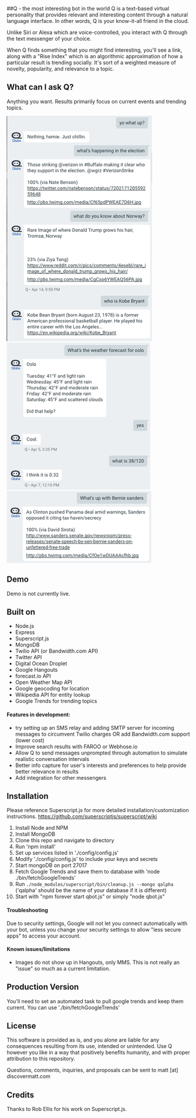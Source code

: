 ##Q - the most interesting bot in the world
Q is a text-based virtual personality that provides relevant and interesting content through a natural language interface. In other words, Q is your know-it-all friend in the cloud.

Unlike Siri or Alexa which are voice-controlled, you interact with Q through the text messenger of your choice.  

When Q finds something that you might find interesting, you'll see a link, along with a "Rise Index" which is an algorithmic approximation of how a particular result is trending socially. It's sort of a weighted measure of novelty, popularity, and relevance to a topic.

## What can I ask Q?

Anything you want. Results primarily focus on current events and trending topics.

![Screenshot 1](/assets/screen4.png?raw=true "Screenshot 1")
![Screenshot 2](/assets/screen5.png?raw=true "Screenshot 2")
![Screenshot 3](/assets/screen6.png?raw=true "Screenshot 3")

## Demo

Demo is not currently live.

## Built on

- Node.js
- Express
- Superscript.js
- MongoDB
- Twilio API (or Bandwidth.com API)
- Twitter API
- Digital Ocean Droplet
- Google Hangouts
- forecast.io API
- Open Weather Map API
- Google geocoding for location
- Wikipedia API for entity lookup
- Google Trends for trending topics


#### Features in development:

- try setting up an SMS relay and adding SMTP server for incoming messages to circumvent Twilio charges OR add Bandwidth.com support (lower cost)
- Improve search results with FAROO or Webhose.io
- Allow Q to send messages unprompted through automation to simulate realistic conversation intervals
- Better info capture for user's interests and preferences to help provide better relevance in results
- Add integration for other messengers


## Installation

Please reference Superscript.js for more detailed installation/customization instructions. https://github.com/superscriptjs/superscript/wiki

1. Install Node and NPM
2. Install MongoDB
3. Clone this repo and navigate to directory
4. Run 'npm install'
5. Set up services listed in './config/config.js'
6. Modify './config/config.js' to include your keys and secrets
7. Start mongoDB on port 27017
8. Fetch Google Trends and save them to database with 'node ./bin/fetchGoogleTrends'
9. Run `./node_modules/superscript/bin/cleanup.js --mongo qalpha` ('qalpha' should be the name of your database if it is different)
10. Start with "npm forever start qbot.js" or simply "node qbot.js"


#### Troubleshooting

Due to security settings, Google will not let you connect automatically with your bot, unless you change your security settings to allow "less secure apps" to access your account.

#### Known issues/limitations
- Images do not show up in Hangouts, only MMS. This is not really an "issue" so much as a current limitation.



## Production Version

You'll need to set an automated task to pull google trends and keep them current. You can use './bin/fetchGoogleTrends'


## License

This software is provided as is, and you alone are liable for any consequences resulting from its use, intended or unintended. Use Q however you like in a way that positively benefits humanity, and with proper attribution to this repository. 

Questions, comments, inquiries, and proposals can be sent to matt [at] discovermatt.com

## Credits

Thanks to Rob Ellis for his work on Superscript.js.  







